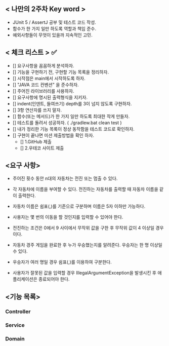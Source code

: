 ## < 나만의 2주차 Key word >

- JUnit 5 / AssertJ 공부 및 테스트 코드 작성.
- 함수가 한 가지 일만 하도록 역할과 책임 준수.
- 예외사항들이 무엇이 있을까 지속적인 고민.


## < 체크 리스트 > ✅

- [] 요구사항을 꼼꼼하게 분석하자.
- [] 기능을 구현하기 전, 구현할 기능 목록을 정리하자. 
- [] 시작점은 main에서 시작하도록 하자. 
- [] "JAVA 코드 컨벤션" 을 준수하자. 
- [] 주어진 라이브러리를 사용하자. 
- [] 요구사항에 명시된 출력형식을 지키자. 
- [] indent(인덴트, 들여쓰기) depth를 3이 넘지 않도록 구현하자.
- [] 3항 연산자를 쓰지 말자.
- [] 함수(또는 메서드)가 한 가지 일만 하도록 최대한 작게 만들자.
- [] 테스트를 돌려서 성공하자. ( ./gradlew.bat clean test ) 
- [] 내가 정리한 기능 목록이 정상 동작함을 테스트 코드로 확인하자.
- [] 구현이 끝나면 미션 제출방법을 확인 하자.
    - [] 1.GitHub 제출 
    - [] 2.우테코 사이트 제출 


## <요구 사항>

- 주어진 횟수 동안 n대의 자동차는 전진 또는 멈출 수 있다.  

- 각 자동차에 이름을 부여할 수 있다. 전진하는 자동차를 출력할 때 자동차 이름을 같이 출력한다.

- 자동차 이름은 쉼표(,)를 기준으로 구분하며 이름은 5자 이하만 가능하다.  

- 사용자는 몇 번의 이동을 할 것인지를 입력할 수 있어야 한다.  

- 전진하는 조건은 0에서 9 사이에서 무작위 값을 구한 후 무작위 값이 4 이상일 경우이다.  

- 자동차 경주 게임을 완료한 후 누가 우승했는지를 알려준다. 우승자는 한 명 이상일 수 있다.   

- 우승자가 여러 명일 경우 쉼표(,)를 이용하여 구분한다.  

- 사용자가 잘못된 값을 입력할 경우 IllegalArgumentException을 발생시킨 후 애플리케이션은 종료되어야 한다.  

## <기능 목록>

### Controller

### Service

### Domain




